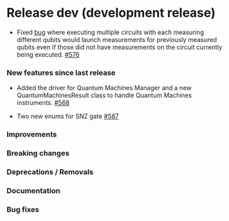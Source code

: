 # Release dev (development release)

- Fixed [bug](https://github.com/qilimanjaro-tech/qililab/issues/584) where executing multiple circuits with each measuring different qubits would launch measurements for previously measured
  qubits even if those did not have measurements on the circuit currently being executed.
  [#576](https://github.com/qilimanjaro-tech/qililab/pull/576)

### New features since last release

- Added the driver for Quantum Machines Manager and a new QuantumMachinesResult class to handle Quantum Machines instruments.
  [#568](https://github.com/qilimanjaro-tech/qililab/pull/568)

- Two new enums for SNZ gate
  [#587](https://github.com/qilimanjaro-tech/qililab/pull/587)

### Improvements

### Breaking changes

### Deprecations / Removals

### Documentation

### Bug fixes
